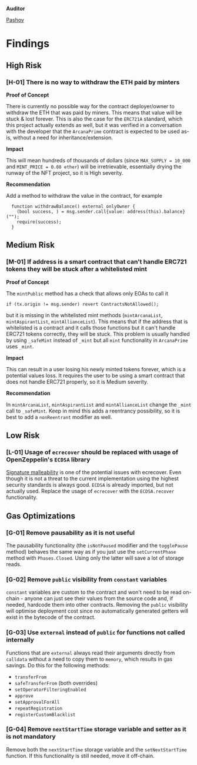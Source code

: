 **Auditor**

[Pashov](https://twitter.com/pashovkrum)

# Findings

## High Risk

### [H-01] There is no way to withdraw the ETH paid by minters

**Proof of Concept**

There is currently no possible way for the contract deployer/owner to withdraw the ETH that was paid by miners. This means that value will be stuck & lost forever.
This is also the case for the `ERC721A` standard, which this project actually extends as well, but it was verified in a conversation with the developer that the `ArcanaPrime` contract is expected to be used as-is, without a need for inheritance/extension.

**Impact**

This will mean hundreds of thousands of dollars (since `MAX_SUPPLY = 10_000` and `MINT_PRICE = 0.08 ether`) will be irretrievable, essentially drying the runway of the NFT project, so it is High severity.

**Recommendation**

Add a method to withdraw the value in the contract, for example

```solidity
  function withdrawBalance() external onlyOwner {
    (bool success, ) = msg.sender.call{value: address(this).balance}("");
    require(success);
  }
```

## Medium Risk

### [M-01] If address is a smart contract that can't handle ERC721 tokens they will be stuck after a whitelisted mint

**Proof of Concept**

The `mintPublic` method has a check that allows only EOAs to call it

```solidity
if (tx.origin != msg.sender) revert ContractsNotAllowed();
```

but it is missing in the whitelisted mint methods (`mintArcanaList`, `mintAspirantList`, `mintAllianceList`). This means that if the address that is whitelisted is a contract and it calls those functions but it can't handle ERC721 tokens correctly, they will be stuck. This problem is usually handled by using `_safeMint` instead of `_mint` but all `mint` functionality in `ArcanaPrime` uses `_mint`.

**Impact**

This can result in a user losing his newly minted tokens forever, which is a potential values loss. It requires the user to be using a smart contract that does not handle ERC721 properly, so it is Medium severity.

**Recommendation**

In `mintArcanaList`, `mintAspirantList` and `mintAllianceList` change the `_mint` call to `_safeMint`. Keep in mind this adds a reentrancy possibility, so it is best to add a `nonReentrant` modifier as well.

## Low Risk

### [L-01] Usage of `ecrecover` should be replaced with usage of OpenZeppelin's `ECDSA` library

[Signature malleability](https://swcregistry.io/docs/SWC-117) is one of the potential issues with ecrecover. Even though it is not a threat to the current implementation using the highest security standards is always good. `ECDSA` is already imported, but not actually used. Replace the usage of `ecrecover` with the `ECDSA.recover` functionality.

## Gas Optimizations

### [G-01] Remove pausability as it is not useful

The pausability functionality (the `isNotPaused` modifier and the `togglePause` method) behaves the same way as if you just use the `setCurrentPhase` method with `Phases.Closed`. Using only the latter will save a lot of storage reads.

### [G-02] Remove `public` visibility from `constant` variables

`constant` variables are custom to the contract and won't need to be read on-chain - anyone can just see their values from the source code and, if needed, hardcode them into other contracts. Removing the `public` visibility will optimise deployment cost since no automatically generated getters will exist in the bytecode of the contract.

### [G-03] Use `external` instead of `public` for functions not called internally

Functions that are `external` always read their arguments directly from `calldata` without a need to copy them to `memory`, which results in gas savings. Do this for the following methods:

- `transferFrom`
- `safeTransferFrom` (both overrides)
- `setOperatorFilteringEnabled`
- `approve`
- `setApprovalForAll`
- `repeatRegistration`
- `registerCustomBlacklist`

### [G-04] Remove `nextStartTime` storage variable and setter as it is not mandatory

Remove both the `nextStartTime` storage variable and the `setNextStartTime` function. If this functionality is still needed, move it off-chain.
